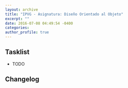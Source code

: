 ```yaml
---
layout: archive
title: "IPVG - Asignatura: Diseño Orientado al Objeto"
excerpt: ""
date: 2016-07-08 04:49:54 -0400
categories: 
author_profile: true
---
```


## Tasklist

- TODO

## Changelog

